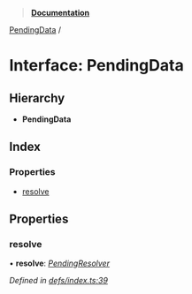 > **[Documentation](../README.md)**

[PendingData](pendingdata.md) /

# Interface: PendingData

## Hierarchy

* **PendingData**

## Index

### Properties

* [resolve](pendingdata.md#resolve)

## Properties

###  resolve

• **resolve**: *[PendingResolver](../README.md#pendingresolver)*

*Defined in [defs/index.ts:39](https://github.com/badbatch/graphql-box/blob/22b398c/packages/worker-client/src/defs/index.ts#L39)*